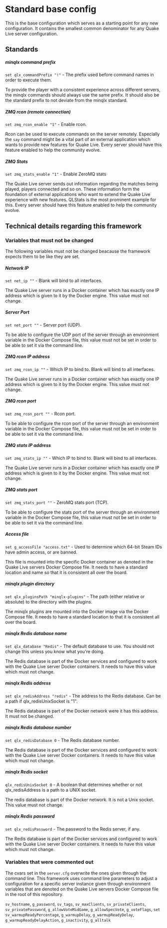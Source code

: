 # Standard base config

This is the base configuration which serves as a starting point for any new configuration. It contains the smallest common denominator for any Quake Live server configuration.

## Standards

##### minqlx command prefix

`set qlx_commandPrefix "!"` - The prefix used before command names in order to execute them.

To provide the player with a consistent experience across different servers, the minqlx commands should always use the same prefix. It should also be the standard prefix to not deviate from the minqlx standard.

##### ZMQ rcon (remote connection)

`set zmq_rcon_enable "1"` - Enable rcon.

Rcon can be used to execute commands on the server remotely. Especially the `say` command might be a vital part of an external application which wants to provide new features for Quake Live. Every server should have this feature enabled to help the community evolve.

##### ZMQ Stats

`set zmq_stats_enable "1"` - Enable ZeroMQ stats

The Quake Live server sends out information regarding the matches being played, players connected and so on. These information form the foundation of external applications who want to extend the Quake Live experience with new features. QLStats is the most prominent example for this. Every server should have this feature enabled to help the community evolve.

## Technical details regarding this framework

### Variables that must not be changed

The following variables must not be changed beacause the framework expects them to be like they are set.

##### Network IP

`set net_ip ""` - Blank will bind to all interfaces.

The Quake Live server runs in a Docker container which has exactly one IP address which is given to it by the Docker engine. This value must not change.

##### Server Port

`set net_port ""` -  Server port (UDP).

To be able to configure the UDP port of the server through an environment variable in the Docker Compose file, this value must not be set in order to be able to set it via the command line.

##### ZMQ rcon IP address

`set zmq_rcon_ip ""` - Which IP to bind to. Blank will bind to all interfaces.

The Quake Live server runs in a Docker container which has exactly one IP address which is given to it by the Docker engine. This value must not change.

##### ZMQ rcon port

`set zmq_rcon_port ""` - Rcon port.

To be able to configure the rcon port of the server through an environment variable in the Docker Compose file, this value must not be set in order to be able to set it via the command line.

##### ZMQ stats IP address

`set zmq_stats_ip ""` - Which IP to bind to. Blank will bind to all interfaces.

The Quake Live server runs in a Docker container which has exactly one IP address which is given to it by the Docker engine. This value must not change.

##### ZMQ stats port

`set zmq_stats_port ""` - ZeroMQ stats port (TCP).

To be able to configure the stats port of the server through an environment variable in the Docker Compose file, this value must not be set in order to be able to set it via the command line.

##### Access file

`set g_accessFile "access.txt"` - Used to determine which 64-bit Steam IDs have admin access, or are banned.

This file is mounted into the specific Docker container as denoted in the Quake Live servers Docker Compose file. It needs to have a standard location and name so that it is consistent all over the board.

##### minqlx plugin directory

`set qlx_pluginsPath "minqlx-plugins"` - The path (either relative or absolute) to the directory with the plugins.

The minqlx plugins are mounted into the Docker image via the Docker Compose file. It needs to have a standard location to that it is consistent all over the board.

##### minqlx Redis database name

`set qlx_database "Redis"` - The default database to use. You should not change this unless you know what you're doing.

The Redis database is part of the Docker services and configured to work with the Quake Live server Docker containers. It needs to have this value which must not change.

##### minqlx Redis address

`set qlx_redisAddress "redis"` - The address to the Redis database. Can be a path if qlx_redisUnixSocket is "1".

The Redis database is part of the Docker network were it has this address. It must not be changed.

##### minqlx Redis database number

`set qlx_redisDatabase 0` - The Redis database number.

The Redis database is part of the Docker services and configured to work with the Quake Live server Docker containers. It needs to have this value which must not change.

##### minqlx Redis socket

`qlx_redisUnixSocket 0` - A boolean that determines whether or not qlx_redisAddress is a path to a UNIX socket.

The redis database is part of the Docker network. It is not a Unix socket. This value must not change.

##### minqlx Redis password

`set qlx_redisPassword` - The password to the Redis server, if any.

The Redis database is part of the Docker services and configured to work with the Quake Live server Docker containers. It needs to have this value which must not change.

### Variables that were commented out

The cvars set in the `server.cfg` overwrite the ones given through the command line. This framework uses command line parameters to adjust a configuration for a specific server instance given through environment variables that are denoted on the Quake Live servers Docker Compose file in the root of this repository. 

`sv_hostname`, `g_password`, `sv_tags`, `sv_maxClients`, `sv_privateClients`, `sv_privatePassword`, `g_allowVoteMidGame`, `g_allowSpecVote`, `g_voteFlags`, `set sv_warmupReadyPercentage`, `g_warmupDelay`, `g_warmupReadyDelay`, `g_warmupReadyDelayAction`, `g_inactivity`, `g_alltalk`